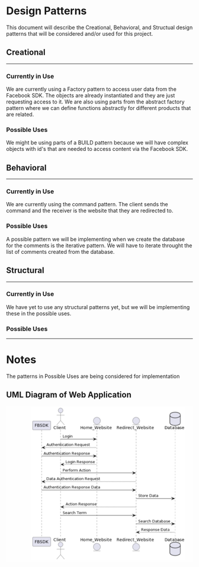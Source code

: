 Design Patterns<a name="TOP"></a>
==============================
This document will describe the Creational, Behavioral, and Structual design patterns that will be considered and/or used for this project.



## Creational
 - - - - - - - -
  ### Currently in Use
  We are currently using a Factory pattern to access user data from the Facebook SDK. The objects are already instantiated and they are just requesting access to it. We are also using parts from the abstract factory pattern where we can define functions abstractly for different products that are related.
    
  ### Possible Uses
  
  We might be using parts of a BUILD pattern because we will have complex objects with id's that are needed to access content via the Facebook SDK.


## Behavioral
- - - - - - - -
  ### Currently in Use
  We are currently using the command pattern. The client sends the command and the receiver is the website that they are redirected to.
  
  ### Possible Uses
  A possible pattern we will be implementing when we create the database for the comments is the iterative pattern. We will have to iterate throught the list of comments created from the database.


## Structural
- - - - - - - - -
  ### Currently in Use
  We have yet to use any structural patterns yet, but we will be implementing these in the possible uses.
  ### Possible Uses
  

  
- - - - - - - - -
# Notes

The patterns in Possible Uses are being considered for implementation

## UML Diagram of Web Application
![Image](./Images/UMLDiagram.png)
